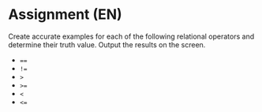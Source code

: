# Assignment (EN)

Create accurate examples for each of the following relational operators and determine their truth value. 
Output the results on the screen.

- `==`
- `!=`
- `>`
- `>=`
- `<`
- `<=`